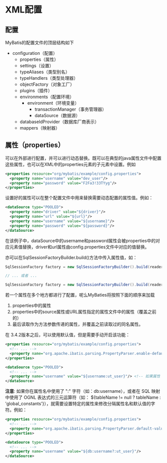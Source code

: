# XML配置
## 配置
MyBatis的配置文件的顶层结构如下
- configuration（配置）
  - properties（属性）
  - settings（设置）
  - typeAliases（类型别名）
  - typeHandlers（类型处理器）
  - objectFactory（对象工厂）
  - plugins（插件）
  - environments（配置环境）
    - environment（环境变量）
      - transactionManager（事务管理器）
      - dataSource（数据源）
  - databaseldProvider（数据库厂商表示）
  - mappers（映射器）

## 属性（properties）
可以在外部进行配置，并可以进行动态替换。既可以在典型的java属性文件中配置这些属性，也可以在XML中的properties元素的子元素中设置。例如

```xml
<properties resource="org/mybatis/example/config.properties">
  <property name="username" value="dev_user"/>
  <property name="password" value="F2Fa3!33TYyg"/>
</properties>
```

设置好的属性可以在整个配置文件中用来替换需要动态配置的属性值。例如：
```xml
<dataSource type="POOLED">
  <property name="driver" value="${driver}"/>
  <property name="url" value="${url}"/>
  <property name="username" value="${username}"/>
  <property name="password" value="${password}"/>
</dataSource>
```
在该例子中，dataSource中的username和password属性会被properties中的对应元素值替换，driver和url属性由config.properties文件中对应的值替换。  

亦可以在SqlSessionFactoryBuilder.build()方法中传入属性值，如：
```java
SqlSessionFactory factory = new SqlSessionFactoryBuilder().build(reader, props);

// ... 或者 ...

SqlSessionFactory factory = new SqlSessionFactoryBuilder().build(reader, environment, props);
```

若一个属性在多个地方都进行了配置，呢么MyBaties将按照下面的顺序来加载
1. properties中的属性
2. properties中的source属性或URL属性指定的属性文件中的属性（覆盖之前的）
3. 最后读取作为方法参数传递的属性，并覆盖之前读取过的同名属性。

在 3.4.2版本之后，可以使用默认值，但是需要手动开启该功能：
```xml
<properties resource="org/mybatis/example/config.properties">
  <!-- ... -->
  <property name="org.apache.ibatis.parsing.PropertyParser.enable-default-value" value="true"/> <!-- 启用默认值特性 -->
</properties>
```
```xml
<dataSource type="POOLED">
  <!-- ... -->
  <property name="username" value="${username:ut_user}"/> <!-- 如果属性 'username' 没有被配置，'username' 属性的值将为 'ut_user' -->
</dataSource>
```
**注意**: 如果你在属性名中使用了 ":" 字符（如：db:username），或者在 SQL 映射中使用了 OGNL 表达式的三元运算符（如： ${tableName != null ? tableName : 'global_constants'}），就需要设置特定的属性来修改分隔属性名和默认值的字符。例如： 
```xml
<properties resource="org/mybatis/example/config.properties">
  <!-- ... -->
  <property name="org.apache.ibatis.parsing.PropertyParser.default-value-separator" value="?:"/> <!-- 修改默认值的分隔符 -->
</properties>
```
```xml
<dataSource type="POOLED">
  <!-- ... -->
  <property name="username" value="${db:username?:ut_user}"/>
</dataSource>
```